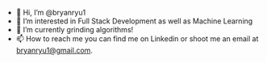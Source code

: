 - 👋 Hi, I’m @bryanryu1
- 👀 I’m interested in Full Stack Development as well as Machine Learning
- 🌱 I’m currently grinding algorithms!
- 📫 How to reach me you can find me on Linkedin or shoot me an email at bryanryu1@gmail.com.

<!---
bryanryu1/bryanryu1 is a ✨ special ✨ repository because its `README.md` (this file) appears on your GitHub profile.
You can click the Preview link to take a look at your changes.
--->
